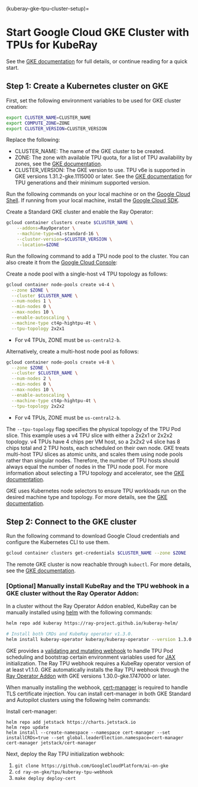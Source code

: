 (kuberay-gke-tpu-cluster-setup)=

# Start Google Cloud GKE Cluster with TPUs for KubeRay

See the [GKE documentation](<https://cloud.google.com/kubernetes-engine/docs/how-to/tpus>) for full details, or continue reading for a quick start.

## Step 1: Create a Kubernetes cluster on GKE

First, set the following environment variables to be used for GKE cluster creation:
```sh
export CLUSTER_NAME=CLUSTER_NAME
export COMPUTE_ZONE=ZONE
export CLUSTER_VERSION=CLUSTER_VERSION
```
Replace the following:
- CLUSTER_NAME: The name of the GKE cluster to be created.
- ZONE: The zone with available TPU quota, for a list of TPU availability by zones, see the [GKE documentation](https://cloud.google.com/tpu/docs/regions-zones).
- CLUSTER_VERSION: The GKE version to use. TPU v6e is supported in GKE versions 1.31.2-gke.1115000 or later. See the [GKE documentation](https://cloud.google.com/tpu/docs/tpus-in-gke#tpu-machine-types) for TPU generations and their minimum supported version.

Run the following commands on your local machine or on the [Google Cloud Shell](https://cloud.google.com/shell). If running from your local machine, install the [Google Cloud SDK](https://cloud.google.com/sdk/docs/install).

Create a Standard GKE cluster and enable the Ray Operator:

```sh
gcloud container clusters create $CLUSTER_NAME \
    --addons=RayOperator \
    --machine-type=n1-standard-16 \
    --cluster-version=$CLUSTER_VERSION \
    --location=$ZONE
```

Run the following command to add a TPU node pool to the cluster. You can also create it from the [Google Cloud Console](https://cloud.google.com/kubernetes-engine/docs/how-to/tpus#console):

Create a node pool with a single-host v4 TPU topology as follows:
```sh
gcloud container node-pools create v4-4 \
  --zone $ZONE \
  --cluster $CLUSTER_NAME \
  --num-nodes 1 \
  --min-nodes 0 \
  --max-nodes 10 \
  --enable-autoscaling \
  --machine-type ct4p-hightpu-4t \
  --tpu-topology 2x2x1
```
- For v4 TPUs, ZONE must be `us-central2-b`.

Alternatively, create a multi-host node pool as follows:

```sh
gcloud container node-pools create v4-8 \
  --zone $ZONE \
  --cluster $CLUSTER_NAME \
  --num-nodes 2 \
  --min-nodes 0 \
  --max-nodes 10 \
  --enable-autoscaling \
  --machine-type ct4p-hightpu-4t \
  --tpu-topology 2x2x2
```
- For v4 TPUs, ZONE must be `us-central2-b`.

The `--tpu-topology` flag specifies the physical topology of the TPU Pod slice. This example uses a v4 TPU slice with either a 2x2x1 or 2x2x2 topology. v4 TPUs have 4 chips per VM host, so a 2x2x2 v4 slice has 8 chips total and 2 TPU hosts, each scheduled on their own node. GKE treats multi-host TPU slices as atomic units, and scales them using node pools rather than singular nodes. Therefore, the number of TPU hosts should always equal the number of nodes in the TPU node pool. For more information about selecting a TPU topology and accelerator, see the [GKE documentation](https://cloud.google.com/kubernetes-engine/docs/concepts/tpus).

GKE uses Kubernetes node selectors to ensure TPU workloads run on the desired machine type and topology.
For more details, see the [GKE documentation](https://cloud.google.com/kubernetes-engine/docs/how-to/tpus#workload_preparation).

## Step 2: Connect to the GKE cluster

Run the following command to download Google Cloud credentials and configure the Kubernetes CLI to use them.

```sh
gcloud container clusters get-credentials $CLUSTER_NAME --zone $ZONE
```

The remote GKE cluster is now reachable through `kubectl`. For more details, see the [GKE documentation](https://cloud.google.com/kubernetes-engine/docs/how-to/cluster-access-for-kubectl).


### [Optional] Manually install KubeRay and the TPU webhook in a GKE cluster without the Ray Operator Addon:

In a cluster without the Ray Operator Addon enabled, KubeRay can be manually installed using [helm](https://ray-project.github.io/kuberay/deploy/helm/) with the following commands:

```sh
helm repo add kuberay https://ray-project.github.io/kuberay-helm/

# Install both CRDs and KubeRay operator v1.3.0.
helm install kuberay-operator kuberay/kuberay-operator --version 1.3.0
```

GKE provides a [validating and mutating webhook](https://github.com/ai-on-gke/kuberay-tpu-webhook) to handle TPU Pod scheduling and bootstrap certain environment variables used for [JAX](https://github.com/google/jax) initialization. The Ray TPU webhook requires a KubeRay operator version of at least v1.1.0. GKE automatically installs the Ray TPU webhook through the [Ray Operator Addon](https://cloud.google.com/kubernetes-engine/docs/add-on/ray-on-gke/how-to/enable-ray-on-gke) with GKE versions 1.30.0-gke.1747000 or later.

When manually installing the webhook, [cert-manager](https://github.com/cert-manager/cert-manager) is required to handle TLS certificate injection. You can install cert-manager in both GKE Standard and Autopilot clusters using the following helm commands:

Install cert-manager:
```
helm repo add jetstack https://charts.jetstack.io
helm repo update
helm install --create-namespace --namespace cert-manager --set installCRDs=true --set global.leaderElection.namespace=cert-manager cert-manager jetstack/cert-manager
```

Next, deploy the Ray TPU initialization webhook:
1. `git clone https://github.com/GoogleCloudPlatform/ai-on-gke`
2. `cd ray-on-gke/tpu/kuberay-tpu-webhook`
3. `make deploy deploy-cert`
